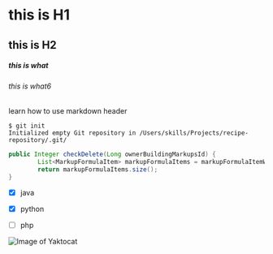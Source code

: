 # this is H1 #
## this is H2 ##
##### this is what #####
###### this is what6 ######

learn how to use markdown header



```
$ git init
Initialized empty Git repository in /Users/skills/Projects/recipe-repository/.git/
```

```java
public Integer checkDelete(Long ownerBuildingMarkupsId) {
        List<MarkupFormulaItem> markupFormulaItems = markupFormulaItemWorker.getMarkupFormulaItems(null, ownerBuildingMarkupsId);
        return markupFormulaItems.size();
}
```

- [x] java
- [x] python
- [ ] php









![Image of Yaktocat](https://octodex.github.com/images/yaktocat.png)
